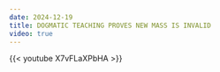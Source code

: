 ```yaml
---
date: 2024-12-19
title: DOGMATIC TEACHING PROVES NEW MASS IS INVALID
video: true
---
```



{{< youtube X7vFLaXPbHA >}}

